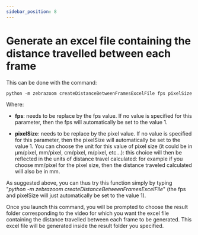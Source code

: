 ```yaml
---
sidebar_position: 8
---
```


# Generate an excel file containing the distance travelled between each frame

This can be done with the command:

```
python -m zebrazoom createDistanceBetweenFramesExcelFile fps pixelSize
```

Where:

- **fps**: needs to be replace by the fps value. If no value is specified for this parameter, then the fps will automatically be set to the value 1.

- **pixelSize**: needs to be replace by the pixel value. If no value is specified for this parameter, then the pixelSize will automatically be set to the value 1. You can choose the unit for this value of pixel size (it could be in μm/pixel, mm/pixel, cm/pixel, m/pixel, etc...): this choice will then be reflected in the units of distance travel calculated: for example if you choose mm/pixel for the pixel size, then the distance traveled calculated will also be in mm.

As suggested above, you can thus try this function simply by typing "*python -m zebrazoom createDistanceBetweenFramesExcelFile*" (the fps and pixelSize will just automatically be set to the value 1).

Once you launch this command, you will be prompted to choose the result folder corresponding to the video for which you want the excel file containing the distance travelled between each frame to be generated. This excel file will be generated inside the result folder you specified.
